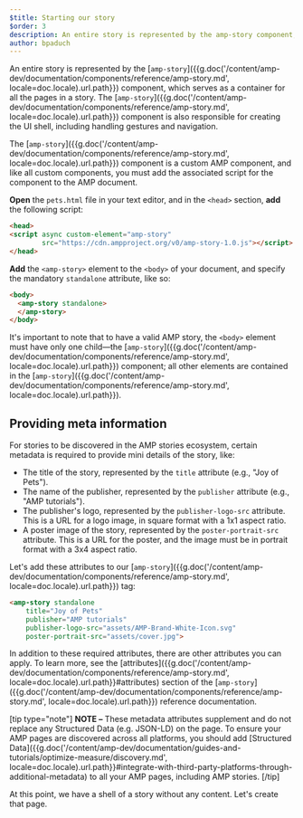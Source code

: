 ```yaml
---
$title: Starting our story
$order: 3
description: An entire story is represented by the amp-story component, which serves as a container for all the pages in a story. The amp-story component is also responsible for ...
author: bpaduch
---
```


An entire story is represented by the [`amp-story`]({{g.doc('/content/amp-dev/documentation/components/reference/amp-story.md', locale=doc.locale).url.path}}) component, which serves as a container for all the pages in a story.  The [`amp-story`]({{g.doc('/content/amp-dev/documentation/components/reference/amp-story.md', locale=doc.locale).url.path}}) component is also responsible for creating the UI shell, including handling gestures and navigation.

The [`amp-story`]({{g.doc('/content/amp-dev/documentation/components/reference/amp-story.md', locale=doc.locale).url.path}}) component is a custom AMP component, and like all custom components, you must add the associated script for the component to the AMP document.

**Open** the `pets.html` file in your text editor, and in the `<head>` section, **add** the following script:

```html hl_lines="2 3"
<head>
<script async custom-element="amp-story"
        src="https://cdn.ampproject.org/v0/amp-story-1.0.js"></script>
</head>
```

**Add** the `<amp-story>` element to the `<body>` of your document, and specify the mandatory `standalone` attribute, like so:

```html hl_lines="2 3"
<body>
  <amp-story standalone>
  </amp-story>
</body>
```

It's important to note that to have a valid AMP story, the `<body>` element must have only one child&mdash;the [`amp-story`]({{g.doc('/content/amp-dev/documentation/components/reference/amp-story.md', locale=doc.locale).url.path}}) component; all other elements are contained in the [`amp-story`]({{g.doc('/content/amp-dev/documentation/components/reference/amp-story.md', locale=doc.locale).url.path}}).

## Providing meta information

For stories to be discovered in the AMP stories ecosystem, certain metadata is required to provide mini details of the story, like:

* The title of the story, represented by the `title` attribute (e.g., "Joy of Pets").
* The name of the publisher, represented by the `publisher` attribute (e.g., "AMP tutorials").
* The publisher's logo, represented by the `publisher-logo-src` attribute.  This is a URL for a logo image, in square format with a 1x1 aspect ratio.
* A poster image of the story, represented by the `poster-portrait-src` attribute. This is a URL for the poster, and the image must be in portrait format with a 3x4 aspect ratio.

Let's add these attributes to our [`amp-story`]({{g.doc('/content/amp-dev/documentation/components/reference/amp-story.md', locale=doc.locale).url.path}}) tag:

```html hl_lines="2 3 4 5"
<amp-story standalone
    title="Joy of Pets"
    publisher="AMP tutorials"
    publisher-logo-src="assets/AMP-Brand-White-Icon.svg"
    poster-portrait-src="assets/cover.jpg">
```

In addition to these required attributes, there are other attributes you can apply. To learn more, see the [attributes]({{g.doc('/content/amp-dev/documentation/components/reference/amp-story.md', locale=doc.locale).url.path}}#attributes) section of the [`amp-story`]({{g.doc('/content/amp-dev/documentation/components/reference/amp-story.md', locale=doc.locale).url.path}}) reference documentation.

[tip type="note"]
**NOTE –**  These metadata attributes supplement and do not replace any Structured Data (e.g. JSON-LD) on the page. To ensure your AMP pages are discovered across all platforms, you should add [Structured Data]({{g.doc('/content/amp-dev/documentation/guides-and-tutorials/optimize-measure/discovery.md', locale=doc.locale).url.path}}#integrate-with-third-party-platforms-through-additional-metadata) to all your AMP pages, including AMP stories.
[/tip]

At this point, we have a shell of a story without any content. Let's create that page.

